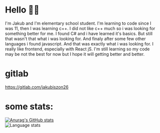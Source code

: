 # Hello 👋🏻
I'm Jakub and I'm elementary school student.
I'm learning to code since I was 11, then I was learning c++. I did not like c++ much so i was looking for something better for me. I found C# and i have learned it's basics. But still that wasn't that what i was looking for. And finaly after some few other languages i found javascript. And that was exactly what i was looking for. I really like frontend, especially with React jS. I'm still learning so my code may be not the best for now but I hope it will getting better and better.
# gitlab
https://gitlab.com/jakubiszon26
# some stats:
[![Anurag's GitHub stats](https://github-readme-stats.vercel.app/api?username=jakubiszon26&show_icons=true&count_private=true)](https://github.com/anuraghazra/github-readme-stats)
<br />
![Language stats](https://github-readme-stats.vercel.app/api/top-langs/?username=jakubiszon26&layout=compact)

